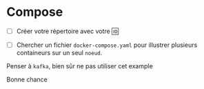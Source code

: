 # Compose

- [ ] Créer votre répertoire avec votre :id:

- [ ] Chercher un fichier `docker-compose.yaml` pour illustrer plusieurs containeurs sur un seul `noeud`.


Penser à `kafka`, bien sûr ne pas utiliser cet example

Bonne chance


